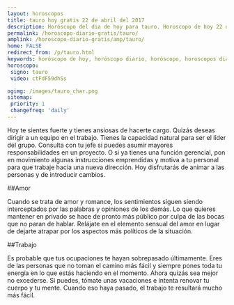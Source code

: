 ```yaml
---
layout: horoscopos
title: tauro hoy gratis 22 de abril del 2017 
description: Horóscopo del dia de hoy para tauro. Horoscopo de hoy 22 de abril del 2017. Las predicciones de amor, trabajo, vida personal gratis.
permalink: /horoscopo-diario-gratis/tauro/
amplink: /horoscopo-diario-gratis/amp/tauro/
home: FALSE
redirect_from: /p/tauro.html
keywords: horóscopo de hoy, horóscopo diario, horóscopo, horoscopos diarios gratis del dia de hoy, horóscopo diario gratis,horóscopo 2017, horóscopo esperanza gracia, horoscopo tauro hoy, horoscop, horóscopos gratis, horoscopo tauro, horoscopo tauro 2017, Tarot, Astrologia, Zodíaco, tauro, horoscopo gratis
horoscopo:
 signo: tauro
 video: ctFdF59dhSs

ogimg: /images/tauro_char.png
sitemap:
 priority: 1
 changefreq: 'daily'
---
```



Hoy te sientes fuerte y tienes ansiosas de hacerte cargo. Quizás deseas dirigir a un equipo en el trabajo. Tienes la capacidad natural para ser el líder del grupo. Consulta con tu jefe si puedes asumir mayores responsabilidades en un proyecto. O si ya tienes una función gerencial, pon en movimiento algunas instrucciones emprendidas y motiva a tu personal para que trabaje hacia una nueva dirección. Hoy disfrutarás de animar a las personas y de introducir cambios.

##Amor

Cuando se trata de amor y romance, los sentimientos siguen siendo interceptados por las palabras y opiniones de los demás. Lo que quieres mantener en privado se hace de pronto más público por culpa de las bocas que no paran de hablar. Relájate en el elemento sensual del amor en lugar de dejarte atrapar por los aspectos más políticos de la situación.

##Trabajo

Es probable que tus ocupaciones te hayan sobrepasado últimamente. Eres de las personas que no toman el camino más fácil y siempre pones toda tu energía en lo que estás haciendo en el momento. Ahora quizás sea mejor no excederse. Si puedes, tómate unas vacaciones e intenta renovar tu cuerpo y tu mente. Cuando eso haya pasado, el trabajo te resultará mucho más fácil.